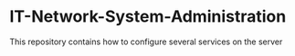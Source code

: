 # IT-Network-System-Administration
This repository contains how to configure several services on the server
